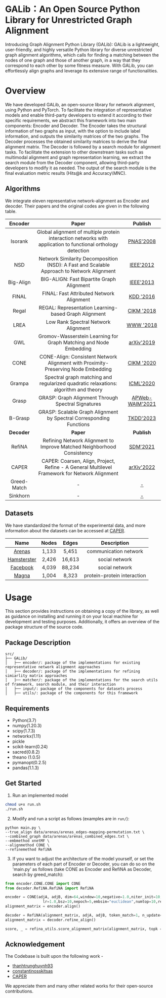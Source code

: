 # GALib：An Open Source Python Library for Unrestricted Graph Alignment
Introducing Graph Alignment Python Library (GALib): 
GALib is a lightweight, user-friendly, and highly versatile Python library for diverse unrestricted graph alignment algorithms, which calls for finding a matching between the nodes of one graph and those of another graph, in a way that they correspond to each other by some fitness measure. With GALib, you can effortlessly align graphs and leverage its extensive range of functionalities.

# Overview

We have developed GALib, an open-source library for network alignment, using Python and PyTorch. To facilitate the integration of representative models and enable third-party developers to extend it according to their specific requirements, we abstract this framework into two main components: Encoder and Decoder. The Encoder takes the structural information of two graphs as input, with the option to include label information, and outputs the similarity matrices of the two graphs. The Decoder processes the obtained similarity matrices to derive the final alignment matrix. The Decoder is followed by a search module for alignment tasks. To facilitate the extension to other downstream tasks such as multimodal alignment and graph representation learning, we extract the search module from the Decoder component, allowing third-party developers to modify it as needed. The output of the search module is the final evaluation metric results (Hits@k and Accuracy\MNC).

## Algorithms

We integrate eleven representative network-alignment as Encoder and deocder. Their papers and the original codes are given in the following table.

|   Encoder   |     Paper     |     Publish     |
|:--------:|:------------------------------------:|:------------:|
|  Isorank     |         Global alignment of multiple protein interaction networks with application to functional orthology detection           |    [PNAS'2008](https://www.pnas.org/content/105/35/12763)    |
|  NSD       |          Network Similarity Decomposition (NSD): A Fast and Scalable Approach to Network Alignment            |    [IEEE'2012](https://ieeexplore.ieee.org/document/5975146)    |
|  Big-Align  |         BIG-ALIGN: Fast Bipartite Graph Alignment           |  [IEEE'2013](https://ieeexplore.ieee.org/abstract/document/6729523)  |
|  FINAL   |         FINAL: Fast Attributed Network Alignment           |  [KDD '2016](https://dl.acm.org/doi/abs/10.1145/2939672.2939766)  |
|  Regal     |         REGAL: Representation Learning-based Graph Alignment           |    [CIKM '2018](https://dl.acm.org/doi/10.1145/3269206.3271788)    |
|  LREA        |         Low Rank Spectral Network Alignment           |    [WWW '2018](https://dl.acm.org/doi/10.1145/3178876.3186128)    |
|  GWL  |         Gromov-Wasserstein Learning for Graph Matching and Node Embedding          |  [arXiv'2019](https://arxiv.org/abs/1901.06003)  |
|  CΟΝΕ   |         CONE-Align: Consistent Network Alignment with Proximity-Preserving Node Embedding           |  [CIKM '2020](https://dl.acm.org/doi/10.1145/3340531.3412136)  |
| Grampa        |         Spectral graph matching and regularized quadratic relaxations: algorithm and theory           | [ICML'2020](https://dl.acm.org/doi/abs/10.5555/3524938.3525218) |
|  Grasp        |         GRASP: Graph Alignment Through Spectral Signatures           |    [APWeb-WAIM'2021](https://link.springer.com/chapter/10.1007/978-3-030-85896-4_4)    |
| B-Grasp        |         GRASP: Scalable Graph Alignment by Spectral Corresponding Functions           | [TKDD'2023](https://dl.acm.org/doi/full/10.1145/3561058) |
|   **Decoder**   |     **Paper**     |     **Publish**     |
|  RefiNA  |         Refining Network Alignment to Improve Matched Neighborhood Consistency           |  [SDM'2021](https://epubs.siam.org/doi/abs/10.1137/1.9781611976700.20)  |
|  CAPER  |         CAPER: Coarsen, Align, Project, Refine - A General Multilevel Framework for Network Alignment           |  [arXiv'2022](https://arxiv.org/abs/2208.10682)  |
|  Greed-Match  |         -           |  [-](-)   |
|  Sinkhorn  |         -           | [-](-)  |

## Datasets

We have standardized the format of the experimental data, and more information about the datasets can be accessed at [CAPER](https://github.com/GemsLab/CAPER).

| Name | Nodes | Edges  | Description
|:--------:|:-------:|:-------:|:--------:|
| [Arenas](https://dl.acm.org/doi/abs/10.1145/2487788.2488173) | 1,133 | 5,451 | communication network
| [Hamsterster](https://dl.acm.org/doi/abs/10.1145/2487788.2488173) | 2,426 | 16,613 | social network
| [Facebook](http://snap.stanford.edu/data/) | 4,039 | 88,234 | social network
| [Magna](https://academic.oup.com/bioinformatics/article/30/20/2931/2422208?login=false) | 1,004 | 8,323 | protein-protein interaction

# Usage

This section provides instructions on obtaining a copy of the library, as well as guidance on installing and running it on your local machine for development and testing purposes. Additionally, it offers an overview of the package structure of the source code.

## Package Description

```
src/
├── GALib/
│   ├── encoder/: package of the implementations for existing representative network alignment approaches
│   ├── decoder/: package of the implementations for refining simiarlity matrix approaches
│   ├── matcher/: package of the implementations for the search utils of framework, search module, and their interaction
│   ├── input/: package of the components for datasets process
│   ├── utils/: package of the components for this framework
```

## Requirements

- Python(3.7)
- numpy(1.20.3) 
- scipy(1.7.3) 
- networkx(1.11) 
- pickle 
- scikit-learn(0.24)
- sacred(0.8.2) 
- theano (1.0.5) 
- pymanopt(0.2.5) 
- pandas(1.1.3) 

## Get Started

1. Run an implemented model

```bash
chmod u+x run.sh
./run.sh
```

2. Modify and run a script as follows (examples are in `run/`):

```
python main.py \
--true_align data/arenas/arenas_edges-mapping-permutation.txt \
--combined_graph data/arenas/arenas_combined_edges.txt \
--embmethod xnetMF \
--alignmethod CONE \
--refinemethod RefiNA 
```

3. If you want to adjust the architecture of the model yourself, or set the parameters of each part of Encoder or Decoder, you can do so on the 'main.py' as follows (take CONE as Encoder and RefiNA as Decoder, search by greed_match):
```python
from encoder.CONE.CONE import CONE
from decoder.RefiNA.RefiNA import RefiNA

encoder = CONE(adjA, adjB, dim=64,window=10,negative=1.0,niter_init=10,reg_init=1.0, \
                 lr=1.0,bsz=10,nepoch=5,embsim="euclidean",numtop=10,reg_align=0.05,niter_align=10)
alignment_matrix = encoder.align()

decoder = RefiNA(alignment_matrix, adjA, adjB, token_match=1, n_update=1, iter=100)
alignment_matrix = decoder.refine_align()

score, _ = refina_utils.score_alignment_matrix(alignment_matrix, topk = 1, true_alignments = true_align)
```

## Acknowledgement
The Codebase is built upon the following work -
- [thanhtrunghuynh93](https://github.com/thanhtrunghuynh93/networkAlignment)
- [constantinosskitsas](https://github.com/constantinosskitsas/Framework_GraphAlignment)
- [CAPER](https://github.com/GemsLab/CAPER)

We appreciate them and many other related works for their open-source contributions.

